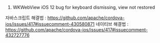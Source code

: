 1. WKWebView iOS 12 bug for keyboard dismissing, view not restored

자바스크립트 해결법 : https://github.com/apache/cordova-ios/issues/417#issuecomment-430580871
네이티브 해결법 : https://github.com/apache/cordova-ios/issues/417#issuecomment-432727776
